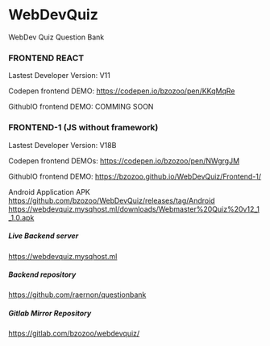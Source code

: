 # WebDevQuiz
WebDev Quiz Question Bank


### FRONTEND REACT
Lastest Developer Version: V11

Codepen frontend DEMO:
https://codepen.io/bzozoo/pen/KKqMqRe

GithubIO frontend DEMO:
COMMING SOON

### FRONTEND-1 (JS without framework)  
Lastest Developer Version: V18B

Codepen frontend DEMOs:
https://codepen.io/bzozoo/pen/NWgrgJM

GithubIO frontend DEMO:
https://bzozoo.github.io/WebDevQuiz/Frontend-1/

Android Application APK
https://github.com/bzozoo/WebDevQuiz/releases/tag/Android
https://webdevquiz.mysqhost.ml/downloads/Webmaster%20Quiz%20v12_1_1.0.apk

##### Live Backend server
https://webdevquiz.mysqhost.ml

##### Backend repository
https://github.com/raernon/questionbank

##### Gitlab Mirror Repository
https://gitlab.com/bzozoo/webdevquiz/

